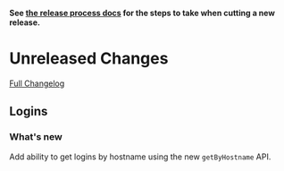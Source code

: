 **See [the release process docs](docs/howtos/cut-a-new-release.md) for the steps to take when cutting a new release.**

# Unreleased Changes

[Full Changelog](https://github.com/mozilla/application-services/compare/v0.40.0...master)

## Logins

### What's new

Add ability to get logins by hostname using the new `getByHostname` API.
